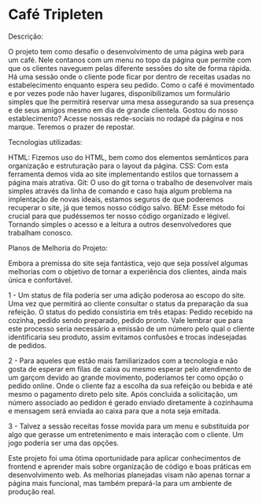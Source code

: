 # Café Tripleten

Descrição:

O projeto tem como desafio o desenvolvimento de uma página web para um café. Nele contanos com um menu no topo da página que permite com que os clientes naveguem pelas diferente sessões do site de forma rápida. Há uma sessão onde o cliente pode ficar por dentro de receitas usadas no estabelecimento enquanto espera seu pedido. Como o café é movimentado e por vezes pode não haver lugares, disponibilizamos um formulário simples que lhe permitirá reservar uma mesa assegurando sa sua presença e de seus amigos mesmo em dia de grande clientela. Gostou do nosso establecimento? Acesse nossas rede-sociais no rodapé da página e nos marque. Teremos o prazer de repostar. 


Tecnologias utilizadas:

HTML: Fizemos uso do HTML, bem como dos elementos semânticos para organização e estruturação para o layout da página. 
CSS: Com esta ferramenta demos vida ao site implementando estilos que tornassem a página mais atrativa.
Git:  O uso do git torna o trabalho de desenvolver mais simples através da linha de comando e caso haja algum problema na implentação de novas ideais, estamos seguros de que poderemos recuperar o site, já que temos nosso código salvo. 
BEM: Esse método foi crucial para que pudéssemos ter nosso código organizado e légivel. Tornando simples o acesso e a leitura a outros desenvolvedores que trabalham conosco.


Planos de Melhoria do Projeto:

Embora a premissa do site seja fantástica, vejo que seja possível algumas melhorias com o objetivo de tornar a experiência dos clientes, ainda mais única e confortável. 

1 - Um status de fila poderia ser uma adição poderosa ao escopo do site. Uma vez que permitirá ao cliente consultar o status da preparação da sua refeição. O status do pedido consistiria em três etapas: Pedido recebido na cozinha, pedido sendo preparado, pedido pronto. Vale lembrar que para este processo seria necessário a emissão de um número pelo qual o cliente identificaria seu produto, assim evitamos confusões e trocas indesejadas de pedidos. 

2 - Para aqueles que estão mais familiarizados com a tecnologia e não gosta de esperar em filas de caixa ou mesmo esperar pelo atendimento de um garçom devido ao grande movimento, poderiamos ter como opção o pedido online. Onde o cliente faz a escolha da sua refeição ou bebida e até mesmo o pagamento direto pelo site. Após concluida a solicitação, um número associado ao pedidon é gerado  enviado diretamente à cozinhauma e mensagem será enviada ao caixa para que a nota seja emitada.

3 - Talvez a sessão receitas fosse movida para um menu e substituída por algo que gerasse um entretenimento e mais interação com o cliente. Um jogo poderia ser uma das opções. 

Este projeto foi uma ótima oportunidade para aplicar conhecimentos de frontend e aprender mais sobre organização de código e boas práticas em desenvolvimento web. As melhorias planejadas visam não apenas tornar a página mais funcional, mas também prepará-la para um ambiente de produção real.
